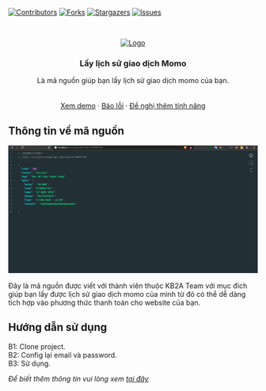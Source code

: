 [![Contributors][contributors-shield]][contributors-url]
[![Forks][forks-shield]][forks-url]
[![Stargazers][stars-shield]][stars-url]
[![Issues][issues-shield]][issues-url]

<!-- PROJECT LOGO -->
<br />
<p align="center">
  <a href="#">
    <img src="https://touchcinema.com/storage/01-2019/unnamed.jpg" width="100" height="100" alt="Logo">
  </a>

  <h3 align="center">Lấy lịch sử giao dịch Momo</h3>

  <p align="center">
    Là mã nguồn giúp bạn lấy lịch sử giao dịch momo của bạn.
    <br />
    <br />
    <br />
    <a href="https://youtu.be/qj46MMKcFd8" target="_blank">Xem demo</a>
    ·
    <a href="https://facebook.com/binh27112004">Báo lỗi</a>
    ·
    <a href="https://facebook.com/binh27112004">Đề nghị thêm tính năng</a>
  </p>
</p>


## Thông tin về mã nguồn

[![Product Name Screen Shot][product-screenshot]](https://youtu.be/qj46MMKcFd8)

Đây là mã nguồn được viết với thành viên thuộc KB2A Team với mục đích giúp bạn lấy được lịch sử giao dịch momo của mình từ đó có thể dễ dàng tích hợp vào phương thức thanh toán cho website của bạn.

## Hướng dẫn sử dụng

B1: Clone project. <br>
B2: Config lại email và password. <br>
B3: Sử dụng.

_Để biết thêm thông tin vui lòng xem [tại đây](https://youtu.be/qj46MMKcFd8)_


[contributors-shield]: https://img.shields.io/github/contributors/BinhLe2711/get-momo-transfer-history.svg?style=flat-square
[contributors-url]: https://github.com/BinhLe2711/get-momo-transfer-history/graphs/contributors
[forks-shield]: https://img.shields.io/github/forks/BinhLe2711/get-momo-transfer-history.svg?style=flat-square
[forks-url]: https://github.com/BinhLe2711/get-momo-transfer-history/network/members
[stars-shield]: https://img.shields.io/github/stars/BinhLe2711/get-momo-transfer-history.svg?style=flat-square
[stars-url]: https://github.com/BinhLe2711/get-momo-transfer-history/stargazers
[issues-shield]: https://img.shields.io/github/issues/BinhLe2711/get-momo-transfer-history.svg?style=flat-square
[issues-url]: https://github.com/BinhLe2711/get-momo-transfer-history/issues
[license-shield]: https://img.shields.io/github/license/BinhLe2711/get-momo-transfer-history.svg?style=flat-square
[license-url]: https://github.com/BinhLe2711/get-momo-transfer-history/blob/master/LICENSE.txt
[linkedin-shield]: https://img.shields.io/badge/-LinkedIn-black.svg?style=flat-square&logo=linkedin&colorB=555
[linkedin-url]: https://linkedin.com/in/BinhLe2711
[product-screenshot]: images/screenshot.png
